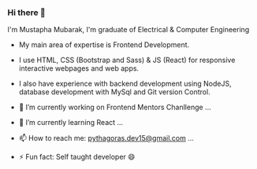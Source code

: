 ### Hi there 👋
I'm Mustapha Mubarak, I'm graduate of Electrical & Computer Engineering

- My main area of expertise is Frontend Development.

- I use HTML, CSS (Bootstrap and Sass) & JS (React) for responsive interactive webpages and web apps.

- I also have  experience with backend development using NodeJS, database development with MySql and Git version Control.

- 🔭 I’m currently working on Frontend Mentors Chanllenge ...
- 🌱 I’m currently learning React ...
- 📫 How to reach me: pythagoras.dev15@gmail.com ...
- ⚡ Fun fact: Self taught developer 😄

<!--**pythagoras-dev/pythagoras-dev** is a ✨ _special_ ✨ repository because its `README.md` (this file) appears on your GitHub profile.

Here are some ideas to get you started:

- 🔭 I’m currently working on ...
- 🌱 I’m currently learning ...
- 👯 I’m looking to collaborate on ...
- 🤔 I’m looking for help with ...
- 💬 Ask me about ...
- 📫 How to reach me: ...
- 😄 Pronouns: ...
- ⚡ Fun fact: ...
-->
